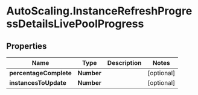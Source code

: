 # AutoScaling.InstanceRefreshProgressDetailsLivePoolProgress

## Properties

Name | Type | Description | Notes
------------ | ------------- | ------------- | -------------
**percentageComplete** | **Number** |  | [optional] 
**instancesToUpdate** | **Number** |  | [optional] 


